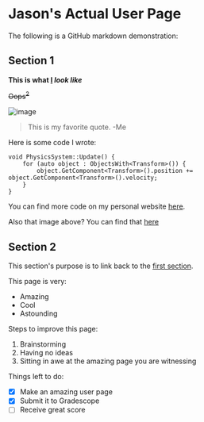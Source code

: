 # Jason's Actual User Page
The following is a GitHub markdown demonstration: 

## Section 1

**This is what <ins>I</ins> _look like_**

~~Oops<sup>2</sup>~~

![image](/portrait.JPG)

> This is my favorite quote.
> -Me

Here is some code I wrote:
```
void PhysicsSystem::Update() {
    for (auto object : ObjectsWith<Transform>()) {
        object.GetComponent<Transform>().position += object.GetComponent<Transform>().velocity;
    }
}
```

You can find more code on my personal website [here](https://jasonson.com/).

Also that image above? You can find that [here](portrait.JPG)

## Section 2
This section's purpose is to link back to the [first section](#jasons-actual-user-page).

This page is very:
- Amazing
- Cool
- Astounding

Steps to improve this page:
1. Brainstorming
2. Having no ideas
3. Sitting in awe at the amazing page you are witnessing

Things left to do:
- [x] Make an amazing user page
- [x] Submit it to Gradescope
- [ ] Receive great score